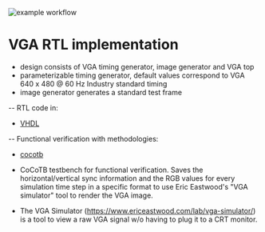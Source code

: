 ![example workflow](https://github.com/npatsiatzis/vga/actions/workflows/regression.yml/badge.svg)
# VGA RTL implementation

- design consists of VGA timing generator, image generator and VGA top
- parameterizable timing generator, default values correspond to VGA 640 x 480 @ 60 Hz Industry standard timing
- image generator generates a standard test frame

-- RTL code in:
- [VHDL](https://github.com/npatsiatzis/fifo_asynchronous/tree/main/rtl/VHDL)

-- Functional verification with methodologies:
- [cocotb](https://github.com/npatsiatzis/fifo_asynchronous/tree/main/cocotb_sim)

- CoCoTB testbench for functional verification. Saves the horizontal/vertical sync information and the RGB values for every simulation time step in a specific format to use Eric Eastwood's "VGA simulator" tool to render the VGA image.
- The VGA Simulator (https://www.ericeastwood.com/lab/vga-simulator/) is a tool to view a raw VGA signal w/o having to plug it to a CRT monitor.

